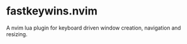 # fastkeywins.nvim
A nvim lua plugin for keyboard driven window creation, navigation and resizing. 
